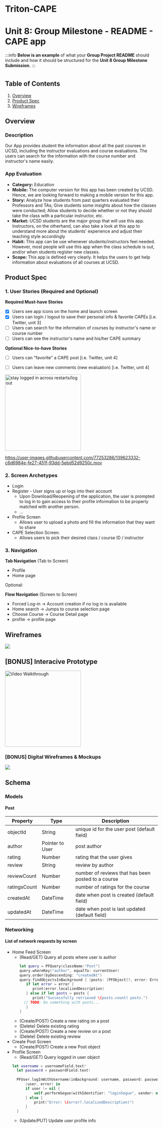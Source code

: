 # Triton-CAPE
Unit 8: Group Milestone - README - CAPE app
===

:::info
**Below is an example** of what your **Group Project README** should include and how it should be structured for the **Unit 8 Group Milestone Submission**.
:::

#

## Table of Contents
1. [Overview](#Overview)
1. [Product Spec](#Product-Spec)
1. [Wireframes](#Wireframes)

## Overview
### Description
Our App provides student the information about all the past courses in UCSD, including the instructor evaluations and course evaluations. The users can search for the information with the course number and instructor's name easily.  

### App Evaluation
- **Category:** Education
- **Mobile:** The computer version for this app has been created by UCSD. Hence, we are looking forward to making a mobile version for this app. 
- **Story:** Analyze how students from past quarters evaluated their Professors and TAs; Give students some insights about how the classes were conducted; Allow students to decide whether or not they should take the class with a particular instructor, etc.
- **Market:** UCSD students are the major group that will use this app. Instructors, on the otherhand, can also take a look at this app to understand more about the students' experience and adjust their teaching style accordingly
- **Habit:** This app can be use whenever students/instructors feel needed. However, most people will use this app when the class schedule is out, and/or when students register new classes.
- **Scope:** This app is defined very clearly. It helps the users to get help information about evaluations of all courses at UCSD.

## Product Spec
### 1. User Stories (Required and Optional)

**Required Must-have Stories**
* [x] Users see app icons on the home and launch screen
* [x] Users can login / logout to save their personal info & favorite CAPEs [i.e. Twitter, unit 3]
* [ ] Users can search for the information of courses by instructor's name or course number
* [ ] Users can see the instructor's name and his/her CAPE summary

**Optional Nice-to-have Stories**
* [ ] Users can "favorite" a CAPE post [i.e. Twitter, unit 4]
* [ ] Users can leave new comments (new evaluation) [i.e. Twitter, unit 4]


<img src='https://i.imgur.com/UCpCYXc.gif' title='stay logged in across restarts/log out' width=250 alt='stay logged in across restarts/log out' />


https://user-images.githubusercontent.com/77253286/139623332-c6d6984e-fe27-451f-93dd-5ebd52d9250c.mov




### 2. Screen Archetypes

* Login 
* Register - User signs up or logs into their account
   * Upon Download/Reopening of the application, the user is prompted to log in to gain access to their profile information to be properly matched with another person. 
   * ...
* Profile Screen 
   * Allows user to upload a photo and fill the information that they want to share
* CAPE Selection Screen.
   * Allows users to pick their desired class / course ID / instructor

### 3. Navigation

**Tab Navigation** (Tab to Screen)

* Profile
* Home page

Optional:

**Flow Navigation** (Screen to Screen)
* Forced Log-in -> Account creation if no log in is available
* Home search -> Jumps to course selection page
* Choose Course -> Course Detail page 
* profile -> profile page 

## Wireframes
![](https://i.imgur.com/egpDpyY.png)

## [BONUS] Interacive Prototype
<img src='https://i.imgur.com/6INVQaP.gif' title='Video Walkthrough' width='250' alt='Video Walkthrough' />

### [BONUS] Digital Wireframes & Mockups
![](https://i.imgur.com/egpDpyY.png)

## Schema 
### Models
#### Post

   | Property      | Type     | Description |
   | ------------- | -------- | ------------|
   | objectId      | String   | unique id for the user post (default field) |
   | author        | Pointer to User | post author |
   | rating        | Number   | rating that the user gives |
   | review        | String   | review by author |
   | reviewCount   | Number   | number of reviews that has been posted to a course |
   | ratingsCount  | Number   | number of ratings for the course |
   | createdAt     | DateTime | date when post is created (default field) |
   | updatedAt     | DateTime | date when post is last updated (default field) |
### Networking
#### List of network requests by screen
   - Home Feed Screen
      - (Read/GET) Query all posts where user is author
         ```swift
         let query = PFQuery(className:"Post")
         query.whereKey("author", equalTo: currentUser)
         query.order(byDescending: "createdAt")
         query.findObjectsInBackground { (posts: [PFObject]?, error: Error?) in
            if let error = error { 
               print(error.localizedDescription)
            } else if let posts = posts {
               print("Successfully retrieved \(posts.count) posts.")
           // TODO: Do something with posts...
            }
         }
         ```
      - (Create/POST) Create a new rating on a post
      - (Delete) Delete existing rating
      - (Create/POST) Create a new review on a post
      - (Delete) Delete existing review
   - Create Post Screen
      - (Create/POST) Create a new Post object
   - Profile Screen
      - (Read/GET) Query logged in user object
      ```swift
      let username = usernameField.text!
        let password = passwordField.text!
        
        PFUser.logInWithUsername(inBackground: username, password: password) {
            (user, error) in
            if user != nil {
                self.performSegue(withIdentifier: "loginSegue", sender: nil)
            } else {
                print("Error: \(error?.localizedDescription)")
            }
        }
      ```
      - (Update/PUT) Update user profile info
